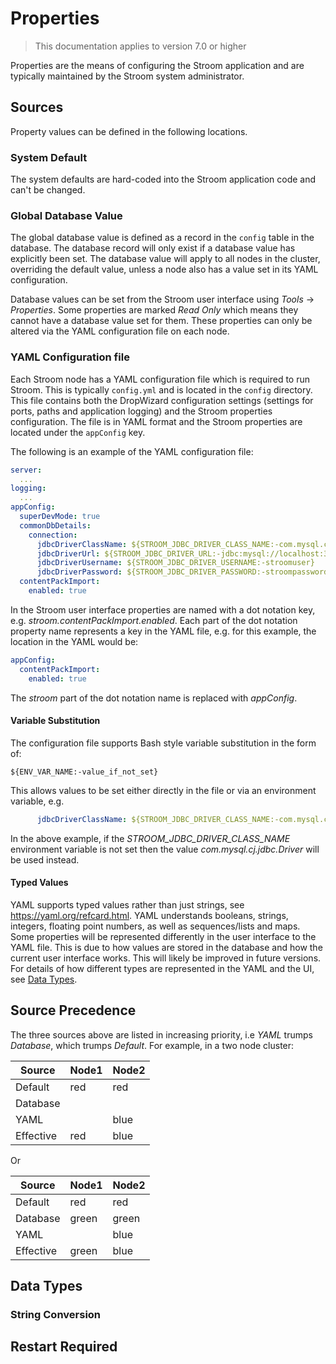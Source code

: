 # Properties

> This documentation applies to version 7.0 or higher

Properties are the means of configuring the Stroom application and are typically maintained by the Stroom system administrator.

## Sources

Property values can be defined in the following locations.

### System Default

The system defaults are hard-coded into the Stroom application code and can't be changed.

### Global Database Value

The global database value is defined as a record in the `config` table in the database.
The database record will only exist if a database value has explicitly been set.
The database value will apply to all nodes in the cluster, overriding the default value, unless a node also has a value set in its YAML configuration.

Database values can be set from the Stroom user interface using _Tools_ -> _Properties_.
Some properties are marked _Read Only_ which means they cannot have a database value set for them.
These properties can only be altered via the YAML configuration file on each node.

### YAML Configuration file

Each Stroom node has a YAML configuration file which is required to run Stroom.
This is typically `config.yml` and is located in the `config` directory.
This file contains both the DropWizard configuration settings (settings for ports, paths and application logging) and the Stroom properties configuration.
The file is in YAML format and the Stroom properties are located under the `appConfig` key.

The following is an example of the YAML configuration file:

```yaml
server:
  ...
logging:
  ...
appConfig:
  superDevMode: true
  commonDbDetails:
    connection:
      jdbcDriverClassName: ${STROOM_JDBC_DRIVER_CLASS_NAME:-com.mysql.cj.jdbc.Driver}
      jdbcDriverUrl: ${STROOM_JDBC_DRIVER_URL:-jdbc:mysql://localhost:3307/stroom?useUnicode=yes&characterEncoding=UTF-8}
      jdbcDriverUsername: ${STROOM_JDBC_DRIVER_USERNAME:-stroomuser}
      jdbcDriverPassword: ${STROOM_JDBC_DRIVER_PASSWORD:-stroompassword1}
  contentPackImport:
    enabled: true
```

In the Stroom user interface properties are named with a dot notation key, e.g. _stroom.contentPackImport.enabled_.
Each part of the dot notation property name represents a key in the YAML file, e.g. for this example, the location in the YAML would be:

```yaml
appConfig:
  contentPackImport:
    enabled: true
```

The _stroom_ part of the dot notation name is replaced with _appConfig_.

#### Variable Substitution

The configuration file supports Bash style variable substitution in the form of:

`${ENV_VAR_NAME:-value_if_not_set}`

This allows values to be set either directly in the file or via an environment variable, e.g.

```yaml
      jdbcDriverClassName: ${STROOM_JDBC_DRIVER_CLASS_NAME:-com.mysql.cj.jdbc.Driver}
```

In the above example, if the _STROOM_JDBC_DRIVER_CLASS_NAME_ environment variable is not set then the value _com.mysql.cj.jdbc.Driver_ will be used instead.

#### Typed Values

YAML supports typed values rather than just strings, see https://yaml.org/refcard.html.
YAML understands booleans, strings, integers, floating point numbers, as well as sequences/lists and maps.
Some properties will be represented differently in the user interface to the YAML file.
This is due to how values are stored in the database and how the current user interface works.
This will likely be improved in future versions.
For details of how different types are represented in the YAML and the UI, see [Data Types](#data-types).

## Source Precedence

The three sources above are listed in increasing priority, i.e _YAML_ trumps _Database_, which trumps _Default_.
For example, in a two node cluster:

Source    | Node1 | Node2
----------|-------|------
Default   | red   | red
Database  |       |
YAML      |       | blue 
Effective | red   | blue 

Or

Source    | Node1 | Node2
----------|-------|------
Default   | red   | red
Database  | green | green
YAML      |       | blue
Effective | green | blue



## Data Types

### String Conversion




## Restart Required


